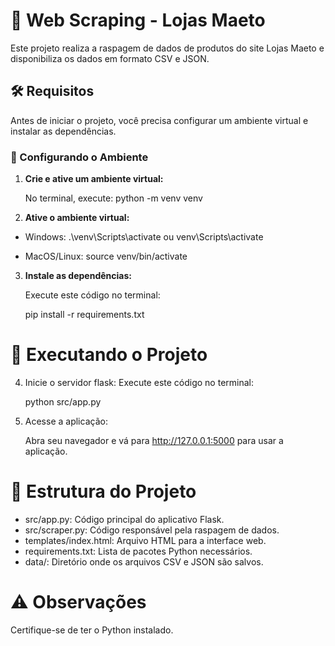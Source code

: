 # 🛒 Web Scraping - Lojas Maeto

Este projeto realiza a raspagem de dados de produtos do site Lojas Maeto e disponibiliza os dados em formato CSV e JSON.

## 🛠️ Requisitos

Antes de iniciar o projeto, você precisa configurar um ambiente virtual e instalar as dependências.

### 🔧 Configurando o Ambiente

1. **Crie e ative um ambiente virtual:**

   No terminal, execute:
   python -m venv venv

2. **Ative o ambiente virtual:**

- Windows:
    .\venv\Scripts\activate
    ou 
    venv\Scripts\activate

- MacOS/Linux:
    source venv/bin/activate

3. **Instale as dependências:**

    Execute este código no terminal:

    pip install -r requirements.txt

# 🚀 **Executando o Projeto**

4. Inicie o servidor flask:
    Execute este código no terminal:

    python src/app.py

5. Acesse a aplicação:

    Abra seu navegador e vá para http://127.0.0.1:5000 para usar a aplicação.

# 📁 Estrutura do Projeto
 - src/app.py: Código principal do aplicativo Flask.
 - src/scraper.py: Código responsável pela raspagem de dados.
 - templates/index.html: Arquivo HTML para a interface web.
 - requirements.txt: Lista de pacotes Python necessários.
 - data/: Diretório onde os arquivos CSV e JSON são salvos.
 
# ⚠️ Observações
Certifique-se de ter o Python instalado.





